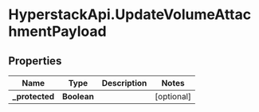 # HyperstackApi.UpdateVolumeAttachmentPayload

## Properties

Name | Type | Description | Notes
------------ | ------------- | ------------- | -------------
**_protected** | **Boolean** |  | [optional] 


